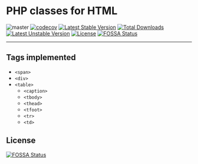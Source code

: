 # PHP classes for HTML


![master](https://github.com/mysiar/html-in-php/workflows/CI/badge.svg?branch=master) [![codecov](https://codecov.io/gh/mysiar/html-in-php/branch/master/graph/badge.svg)](https://codecov.io/gh/mysiar/html-in-php) [![Latest Stable Version](https://poser.pugx.org/mysiar/html-in-php/v)](https:////packagist.org/packages/mysiar/html-in-php) [![Total Downloads](https://poser.pugx.org/mysiar/html-in-php/downloads)](https://packagist.org/packages/mysiar/html-in-php) [![Latest Unstable Version](https://poser.pugx.org/mysiar/html-in-php/v/unstable)](https://packagist.org/packages/mysiar/html-in-php) [![License](https://poser.pugx.org/mysiar/html-in-php/license)](https://packagist.org/packages/mysiar/html-in-php)
[![FOSSA Status](https://app.fossa.com/api/projects/git%2Bgithub.com%2Fmysiar%2Fhtml-in-php.svg?type=shield)](https://app.fossa.com/projects/git%2Bgithub.com%2Fmysiar%2Fhtml-in-php?ref=badge_shield)

<hr>

## Tags implemented

* `<span>`
* `<div>`
* `<table>`
    * `<caption>`
    * `<tbody>`
    * `<thead>`
    * `<tfoot>`
    * `<tr>`
    * `<td>`


## License
[![FOSSA Status](https://app.fossa.com/api/projects/git%2Bgithub.com%2Fmysiar%2Fhtml-in-php.svg?type=large)](https://app.fossa.com/projects/git%2Bgithub.com%2Fmysiar%2Fhtml-in-php?ref=badge_large)